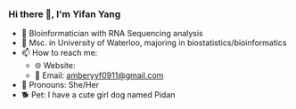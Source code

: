 ### Hi there 👋, I'm Yifan Yang

- 🌱 BIoinformatician with RNA Sequencing analysis
- 🏫 Msc. in University of Waterloo, majoring in biostatistics/bioinformatics
- 📫 How to reach me:
  - 🌐 Website: 
  - 📩 Email: [amberyyf0911@gmail.com](mailto:amberyyf0911@gmail.com)
- 👧 Pronouns: She/Her
- 🐕 Pet: I have a cute girl dog named Pidan
